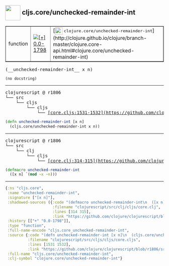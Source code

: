 ## <img width="48px" valign="middle" src="http://i.imgur.com/Hi20huC.png"> cljs.core/unchecked-remainder-int

 <table border="1">
<tr>
<td>function</td>
<td><a href="https://github.com/cljsinfo/api-refs/tree/0.0-1798"><img valign="middle" alt="[+] 0.0-1798" src="https://img.shields.io/badge/+-0.0--1798-lightgrey.svg"></a> </td>
<td>
[<img height="24px" valign="middle" src="http://i.imgur.com/1GjPKvB.png"> <samp>clojure.core/unchecked-remainder-int</samp>](http://clojure.github.io/clojure/branch-master/clojure.core-api.html#clojure.core/unchecked-remainder-int)
</td>
</tr>
</table>

 <samp>
(__unchecked-remainder-int__ x n)<br>
</samp>

```
(no docstring)
```

---

 <pre>
clojurescript @ r1806
└── src
    └── cljs
        └── cljs
            └── <ins>[core.cljs:1531-1532](https://github.com/clojure/clojurescript/blob/r1806/src/cljs/cljs/core.cljs#L1531-L1532)</ins>
</pre>

```clj
(defn unchecked-remainder-int [x n]
  (cljs.core/unchecked-remainder-int x n))
```


---

 <pre>
clojurescript @ r1806
└── src
    └── clj
        └── cljs
            └── <ins>[core.clj:314-315](https://github.com/clojure/clojurescript/blob/r1806/src/clj/cljs/core.clj#L314-L315)</ins>
</pre>

```clj
(defmacro unchecked-remainder-int
  ([x n] `(mod ~x ~n)))
```

---

```clj
{:ns "cljs.core",
 :name "unchecked-remainder-int",
 :signature ["[x n]"],
 :shadowed-sources ({:code "(defmacro unchecked-remainder-int\n  ([x n] `(mod ~x ~n)))",
                     :filename "clojurescript/src/clj/cljs/core.clj",
                     :lines [314 315],
                     :link "https://github.com/clojure/clojurescript/blob/r1806/src/clj/cljs/core.clj#L314-L315"}),
 :history [["+" "0.0-1798"]],
 :type "function",
 :full-name-encode "cljs.core_unchecked-remainder-int",
 :source {:code "(defn unchecked-remainder-int [x n]\n  (cljs.core/unchecked-remainder-int x n))",
          :filename "clojurescript/src/cljs/cljs/core.cljs",
          :lines [1531 1532],
          :link "https://github.com/clojure/clojurescript/blob/r1806/src/cljs/cljs/core.cljs#L1531-L1532"},
 :full-name "cljs.core/unchecked-remainder-int",
 :clj-symbol "clojure.core/unchecked-remainder-int"}

```
